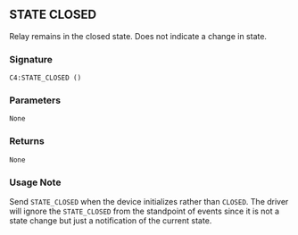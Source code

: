 ## STATE CLOSED

Relay remains in the closed state. Does not indicate a change in state.


### Signature

`C4:STATE_CLOSED ()` 


### Parameters

`None`


### Returns

`None`


### Usage Note

Send `STATE_CLOSED` when the device initializes rather than `CLOSED`. The driver will ignore the `STATE_CLOSED` from the standpoint of events since it is not a state change but just a notification of the current state.
